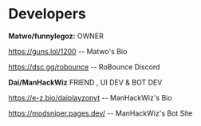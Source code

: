 # Developers

**Matwo/funnylegoz:** OWNER

https://guns.lol/1200 -- Matwo's Bio
 
https://dsc.gg/robounce -- RoBounce Discord

**Dai/ManHackWiz** FRIEND , UI DEV & BOT DEV

https://e-z.bio/daiplayzonyt -- ManHackWiz's Bio

https://modsniper.pages.dev/ -- ManHackWiz's Bot Site
